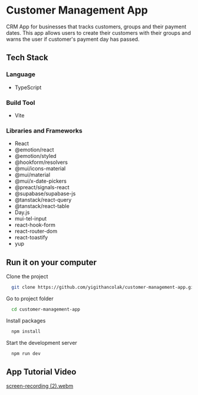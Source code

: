 
# Customer Management App

CRM App for businesses that tracks customers, groups and their payment dates. This app allows users to create their customers with their groups and warns the user if customer's payment day has passed.


## Tech Stack

### Language
- TypeScript

### Build Tool
- Vite

### Libraries and Frameworks
- React
- @emotion/react
- @emotion/styled
- @hookform/resolvers
- @mui/icons-material
- @mui/material
- @mui/x-date-pickers
- @preact/signals-react
- @supabase/supabase-js
- @tanstack/react-query
- @tanstack/react-table
- Day.js
- mui-tel-input
- react-hook-form
- react-router-dom
- react-toastify
- yup


  
## Run it on your computer

Clone the project
```bash
  git clone https://github.com/yigithancolak/customer-management-app.git
```

Go to project folder
```bash
  cd customer-management-app
```

Install packages
```bash
  npm install
```

Start the development server

```bash
  npm run dev
```
## App Tutorial Video
[screen-recording (2).webm](https://github.com/yigithancolak/customer-management-app/assets/122079418/37aa2550-125c-425e-92c0-82c073ddb4d3)


  
